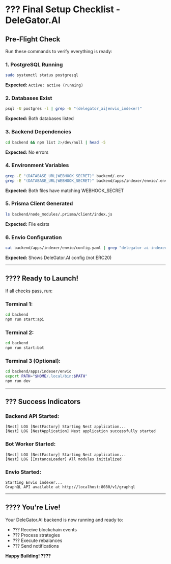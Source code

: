# ??? Final Setup Checklist - DeleGator.AI

## Pre-Flight Check

Run these commands to verify everything is ready:

### 1. PostgreSQL Running
```bash
sudo systemctl status postgresql
```
**Expected:** `Active: active (running)`

### 2. Databases Exist
```bash
psql -U postgres -l | grep -E "(delegator_ai|envio_indexer)"
```
**Expected:** Both databases listed

### 3. Backend Dependencies
```bash
cd backend && npm list 2>/dev/null | head -5
```
**Expected:** No errors

### 4. Environment Variables
```bash
grep -E "(DATABASE_URL|WEBHOOK_SECRET)" backend/.env
grep -E "(DATABASE_URL|WEBHOOK_SECRET)" backend/apps/indexer/envio/.env
```
**Expected:** Both files have matching WEBHOOK_SECRET

### 5. Prisma Client Generated
```bash
ls backend/node_modules/.prisma/client/index.js
```
**Expected:** File exists

### 6. Envio Configuration
```bash
cat backend/apps/indexer/envio/config.yaml | grep "delegator-ai-indexer"
```
**Expected:** Shows DeleGator.AI config (not ERC20)

---

## ???? Ready to Launch!

If all checks pass, run:

### Terminal 1:
```bash
cd backend
npm run start:api
```

### Terminal 2:
```bash
cd backend
npm run start:bot
```

### Terminal 3 (Optional):
```bash
cd backend/apps/indexer/envio
export PATH="$HOME/.local/bin:$PATH"
npm run dev
```

---

## ??? Success Indicators

### Backend API Started:
```
[Nest] LOG [NestFactory] Starting Nest application...
[Nest] LOG [NestApplication] Nest application successfully started
```

### Bot Worker Started:
```
[Nest] LOG [NestFactory] Starting Nest application...
[Nest] LOG [InstanceLoader] All modules initialized
```

### Envio Started:
```
Starting Envio indexer...
GraphQL API available at http://localhost:8080/v1/graphql
```

---

## ???? You're Live!

Your DeleGator.AI backend is now running and ready to:
- ??? Receive blockchain events
- ??? Process strategies
- ??? Execute rebalances
- ??? Send notifications

**Happy Building! ????**
